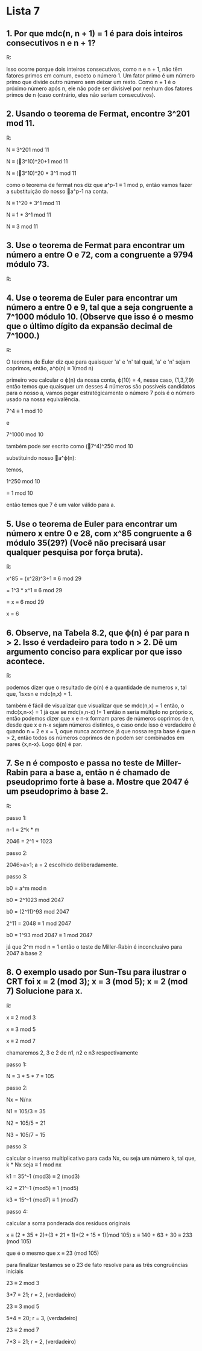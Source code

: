 # Lista 7

## 1. Por que mdc(n, n + 1) = 1 é para dois inteiros consecutivos n e n + 1?

  R: 
    
   Isso ocorre porque dois inteiros consecutivos, como n e n + 1, não têm fatores primos em comum, exceto o número 1. Um fator primo é um número primo que divide outro número sem deixar um resto. Como n + 1 é o próximo número após n, ele não pode ser divisível por nenhum dos fatores primos de n (caso contrário, eles não seriam consecutivos).

## 2. Usando o teorema de Fermat, encontre 3^201 mod 11.

  R:

   N ≡ 3^201 mod 11
   
   N ≡ (:red_circle:3^10)^20+1 mod 11
   
   N ≡ (:red_circle:3^10)^20 * 3^1 mod 11

   como o teorema de fermat nos diz que a^p-1 ≡ 1 mod p, então vamos fazer a substituição do nosso :red_circle:a^p-1 na conta.

   N ≡ 1^20 * 3^1 mod 11
   
   N ≡ 1 * 3^1 mod 11
   
   N ≡ 3 mod 11

## 3. Use o teorema de Fermat para encontrar um número a entre O e 72, com a congruente a 9794 módulo 73.

  R:

  

## 4. Use o teorema de Euler para encontrar um número a entre 0 e 9, tal que a seja congruente a 7^1000 módulo 10. (Observe que isso é o mesmo que o último dígito da expansão decimal de 7^1000.)

  R:

  O teorema de Euler diz que para quaisquer 'a' e 'n' tal qual, 'a' e 'n' sejam coprimos, então, a^ϕ(n) ≡ 1(mod n)

  primeiro vou calcular o ϕ(n) da nossa conta, ϕ(10) = 4, nesse caso, (1,3,7,9) então temos que quaisquer um desses 4 números são possíveis candidatos para o nosso a, vamos pegar estratégicamente o número 7 pois é o número usado na nossa equivalência.

  7^4 ≡ 1 mod 10

  e

  7^1000 mod 10

  também pode ser escrito como (:red_circle:7^4)^250 mod 10

  substituindo nosso :red_circle:a^ϕ(n):
  
  temos,  
  
  1^250 mod 10

  = 1 mod 10

  então temos que 7 é um valor válido para a.
    

## 5. Use o teorema de Euler para encontrar um número x entre 0 e 28, com x^85 congruente a 6 módulo 35(29?) (Você não precisará usar qualquer pesquisa por força bruta).

  R:  

  x^85 = (x^28)^3+1 ≡ 6 mod 29

  = 1^3 * x^1 ≡ 6 mod 29

  = x ≡ 6 mod 29

  x = 6

## 6. Observe, na Tabela 8.2, que ϕ(n) é par para n > 2. Isso é verdadeiro para todo n > 2. Dê um argumento conciso para explicar por que isso acontece.

  R:  

  podemos dizer que o resultado de ϕ(n) é a quantidade de numeros x, tal que, 1≤x≤n e mdc(n,x) = 1.

  também é fácil de visualizar que visualizar que se mdc(n,x) = 1 então, o mdc(x,n-x) = 1 já que se mdc(x,n-x) != 1 então n seria múltiplo no próprio x, então podemos dizer que x e n-x formam pares de números coprimos de n, desde que x e n-x sejam números distintos, o caso onde isso é verdadeiro é quando n = 2 e x = 1, oque nunca acontece já que nossa regra base é que n > 2, então todos os números coprimos de n podem ser combinados em pares {x,n-x}. Logo ϕ(n) é par.

## 7. Se n é composto e passa no teste de Miller-Rabin para a base a, então n é chamado de pseudoprimo forte à base a. Mostre que 2047 é um pseudoprimo à base 2.

  R:  
  
  passo 1:
   
   n-1 = 2^k * m
   
   2046 = 2^1 * 1023
  
  passo 2:
    
   2046>a>1; a = 2 escolhido deliberadamente.
  
  passo 3:
    
   b0 = a^m mod n
   
   b0 = 2^1023 mod 2047
   
   b0 = (2^11)^93 mod 2047
   
   2^11 = 2048 ≡ 1 mod 2047
   
   b0 = 1^93 mod 2047 ≡ 1 mod 2047

   já que 2^m mod n = 1 então o teste de Miller-Rabin é inconclusivo para 2047 à base 2

## 8. O exemplo usado por Sun-Tsu para ilustrar o CRT foi x = 2 (mod 3); x = 3 (mod 5); x = 2 (mod 7) Solucione para x.

R:  
  
 x ≡ 2 mod 3

 x ≡ 3 mod 5

 x ≡ 2 mod 7

 chamaremos 2, 3 e 2 de n1, n2 e n3 respectivamente

 passo 1:
  
  N = 3 * 5 * 7 = 105

 passo 2:

  Nx = N/nx

  N1 = 105/3 = 35

  N2 = 105/5 = 21

  N3 = 105/7 = 15

 passo 3:

  calcular o inverso multiplicativo para cada Nx, ou seja um número k, tal que, k * Nx seja ≡ 1 mod nx

  k1 = 35^-1 (mod3) ≡ 2 (mod3)

  k2 = 21^-1 (mod5) ≡ 1 (mod5)

  k3 = 15^-1 (mod7) ≡ 1 (mod7)

 passo 4:

  calcular a soma ponderada dos resíduos originais 

  x ≡ (2 * 35 * 2)+(3 * 21 * 1)+(2 * 15 * 1)(mod 105)
  x ≡ 140 + 63 + 30 ≡ 233 (mod 105)

  que é o mesmo que x ≡ 23 (mod 105)

 para finalizar testamos se o 23 de fato resolve para as três congruências iniciais

  23 ≡ 2 mod 3

  3*7 = 21; r = 2, (verdadeiro)

  23 ≡ 3 mod 5

  5*4 = 20; r = 3, (verdadeiro) 

  23 ≡ 2 mod 7

  7*3 = 21; r = 2, (verdadeiro)